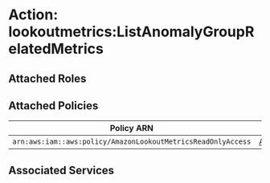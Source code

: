 # Action: lookoutmetrics:ListAnomalyGroupRelatedMetrics

## Attached Roles

## Attached Policies

| Policy ARN | Policy Name |
|------------|-------------|
| `arn:aws:iam::aws:policy/AmazonLookoutMetricsReadOnlyAccess` | [AmazonLookoutMetricsReadOnlyAccess](../policies.md#amazonlookoutmetricsreadonlyaccess) |

## Associated Services

